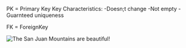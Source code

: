 PK = Primary Key
Key Characteristics:
-Doesn;t change
-Not empty
-Guarnteed uniqueness

FK = ForeignKey

![The San Juan Mountains are beautiful!](/images/associations.png "San Juan Mountains")
